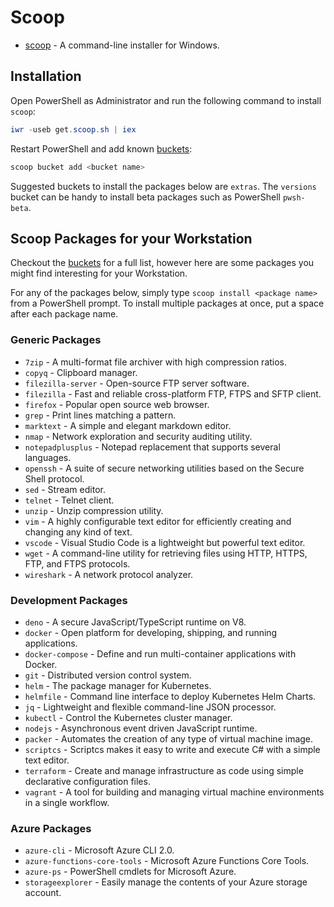 # Scoop

* [scoop](https://scoop.sh/) - A command-line installer for Windows.

## Installation

Open PowerShell as Administrator and run the following command to install `scoop`:

```powershell
iwr -useb get.scoop.sh | iex
```

Restart PowerShell and add known [buckets](https://github.com/lukesampson/scoop#known-application-buckets):

```powershell
scoop bucket add <bucket name>
```

Suggested buckets to install the packages below are `extras`. The `versions` bucket can be handy to install beta packages such as PowerShell `pwsh-beta`.

## Scoop Packages for your Workstation

Checkout the [buckets](https://github.com/lukesampson/scoop#known-application-buckets) for a full list, however here are some packages you might find interesting for your Workstation.

For any of the packages below, simply type `scoop install <package name>` from a PowerShell prompt. To install multiple packages at once, put a space after each package name.

### Generic Packages

* `7zip` - A multi-format file archiver with high compression ratios.
* `copyq` - Clipboard manager.
* `filezilla-server` - Open-source FTP server software.
* `filezilla` - Fast and reliable cross-platform FTP, FTPS and SFTP client.
* `firefox` - Popular open source web browser.
* `grep` - Print lines matching a pattern.
* `marktext` - A simple and elegant markdown editor.
* `nmap` - Network exploration and security auditing utility.
* `notepadplusplus` - Notepad replacement that supports several languages.
* `openssh` - A suite of secure networking utilities based on the Secure Shell protocol.
* `sed` - Stream editor.
* `telnet` - Telnet client.
* `unzip` - Unzip compression utility.
* `vim` - A highly configurable text editor for efficiently creating and changing any kind of text.
* `vscode` - Visual Studio Code is a lightweight but powerful text editor.
* `wget` - A command-line utility for retrieving files using HTTP, HTTPS, FTP, and FTPS protocols.
* `wireshark` - A network protocol analyzer.

### Development Packages

* `deno` - A secure JavaScript/TypeScript runtime on V8.
* `docker` - Open platform for developing, shipping, and running applications.
* `docker-compose` - Define and run multi-container applications with Docker.
* `git` - Distributed version control system.
* `helm` - The package manager for Kubernetes.
* `helmfile` - Command line interface to deploy Kubernetes Helm Charts.
* `jq` - Lightweight and flexible command-line JSON processor.
* `kubectl` - Control the Kubernetes cluster manager.
* `nodejs` - Asynchronous event driven JavaScript runtime.
* `packer` - Automates the creation of any type of virtual machine image.
* `scriptcs` - Scriptcs makes it easy to write and execute C# with a simple text editor.
* `terraform` - Create and manage infrastructure as code using simple declarative configuration files.
* `vagrant` - A tool for building and managing virtual machine environments in a single workflow.

### Azure Packages

* `azure-cli` - Microsoft Azure CLI 2.0.
* `azure-functions-core-tools` - Microsoft Azure Functions Core Tools.
* `azure-ps` - PowerShell cmdlets for Microsoft Azure.
* `storageexplorer` - Easily manage the contents of your Azure storage account.

